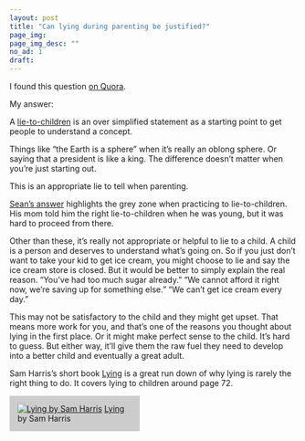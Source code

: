 ```yaml
---
layout: post
title: "Can lying during parenting be justified?"
page_img: 
page_img_desc: ""
no_ad: 1
draft: 
---
```


I found this question <a href="https://www.quora.com/Can-lying-during-parenting-be-justified">on Quora</a>.

My answer: 

A <a href="https://en.wikipedia.org/wiki/Lie-to-children">lie-to-children</a> is an over simplified statement as a starting point to get people to understand a concept.

Things like “the Earth is a sphere” when it’s really an oblong sphere. Or saying that a president is like a king. The difference doesn’t matter when you’re just starting out.

This is an appropriate lie to tell when parenting.

<a href="https://www.quora.com/Can-lying-during-parenting-be-justified/answer/Sean-Stockemer">Sean’s answer</a> highlights the grey zone when practicing to lie-to-children. His mom told him the right lie-to-children when he was young, but it was hard to proceed from there.

Other than these, it’s really not appropriate or helpful to lie to a child. A child is a person and deserves to understand what’s going on. So if you just don’t want to take your kid to get ice cream, you might choose to lie and say the ice cream store is closed. But it would be better to simply explain the real reason. “You’ve had too much sugar already.” “We cannot afford it right now, we’re saving up for something else.” “We can’t get ice cream every day.”

This may not be satisfactory to the child and they might get upset. That means more work for you, and that’s one of the reasons you thought about lying in the first place. Or it might make perfect sense to the child. It’s hard to guess. But either way, it’ll give them the raw fuel they need to develop into a better child and eventually a great adult.

Sam Harris’s short book <a href="http://www.amazon.com/Lying-Sam-Harris-ebook/dp/B00G1SRB6Q/ref=tmm_kin_swatch_0?tag=dankuck-20">Lying</a> is a great run down of why lying is rarely the right thing to do. It covers lying to children around page 72.

<div style="padding: 1em; width: 200px; background-color: #CCC">
	<a href="http://www.amazon.com/Lying-Sam-Harris-ebook/dp/B00G1SRB6Q/ref=tmm_kin_swatch_0?tag=dankuck-20"><img src="https://images-na.ssl-images-amazon.com/images/I/31AbIf6ZQGL.jpg" alt="Lying by Sam Harris" /></a>
	<a href="http://www.amazon.com/Lying-Sam-Harris-ebook/dp/B00G1SRB6Q/ref=tmm_kin_swatch_0?tag=dankuck-20">Lying</a> by Sam Harris
</div>
